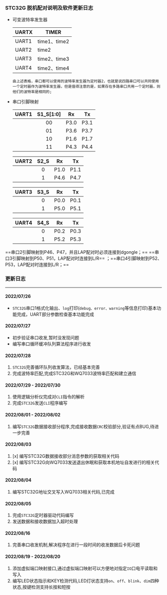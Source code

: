 ### STC32G 脱机配对说明及软件更新日志

- 可变波特率发生器

    | UARTX | TIMER        |
    | ----- | ------------ |
    | UART1 | time1、time2 |
    | UART2 | time2        |
    | UART3 | time2、time3 |
    | UART4 | time2、time4 |

    ```text
    由上述表格，串口都可以使用的波特率发生器为定时器2，也就是说四路串口可以共同使用一个定时器作为波特率发生器，但是值得注意的是，如果存在多路串口共用一个定时器，则他们的波特率是相同的;
    ```

    

- 串口引脚映射
	
	| UART1 | S1_S[1:0] |  Rx  |  Tx  |
	| :---: | :-------: | :--: | :--: |
	|       |    00     | P3.0 | P3.1 |
	|       |    01     | P3.6 | P3.7 |
	|       |    10     | P1.6 | P1.7 |
	|       |    11     | P4.3 | P4.4 |
	
	| UART2 | S2_S |  Rx  |  Tx  |
	| :---: | :--: | :--: | :--: |
	|       |  0   | P1.0 | P1.1 |
	|       |  1   | P4.6 | P4.7 |

  | UART3 | S3_S |  Rx  |  Tx  |
  | :---: | :--: | :--: | :--: |
  |       |  0   | P0.0 | P0.1 |
  |       |  1   | P5.0 | P5.1 |
  
  | UART4 | S4_S |  Rx  |  Tx  |
  | :---: | :--: | :--: | :--: |
  |       |  0   | P0.2 | P0.3 |
  |       |  1   | P5.2 | P5.3 |

==串口2引脚映射到P46、P47，并且LAP配对时必须连接到dgongle；==
==串口3引脚映射到P50、P51，LAP配对时连接到L/R==
；==串口4引脚映射到P52、P53，LAP配对时连接到L/R；==

### 更新日志
--------------------------------------------------------

#### 2022/07/26
- `STC32G`串口1格式化输出、`log`打印(`debug、error、warning`等信息打印)基本功能完成，UART部分参数检查基本功能完成

#### 2022/07/27
- 初步验证串口收发,暂时没发现问题
- 编写串口循环缓冲队列算法程序进行收发

#### 2022/07/28
1. `STC32G`完善循环队列收发算法，已经基本完善
2. 完成波特率匹配,完成STC32G和WQ7033波特率匹配和建立通信

#### 2022/07/29 - 2022/07/30
1. 使用逻辑分析仪完成对`CLI`指令的解析
2. 完成`STC32G`发送`CLI`程序编写

#### 2022/08/01 - 2022/08/02
1. 编写`STC32G`数据接收部分程序,完成接收数据`CRC`校验部分,验证有点BUG,待进一步完善

#### 2022/08/03
1. [x] 编写STC32G数据接收部分消息参数的获取相关代码
2. [x] 编写STC32G向WQ7033发送退出休眠和获取本机地址自发进行的相关代码

#### 2022/08/04
1. 编写STC32G地址交叉写入WQ7033相关代码,已完成

#### 2022/08/05
1. 完成`STC32G`定时器驱动代码编写
2. 发送数据和接收数据加入超时处理

#### 2022/08/16
1. 完善串口收发机制,解决程序在进行一段时间的收发数据后卡死问题

#### 2022/08/19 - 2022/08/20
1. 添加虚拟端口映射接口,通过虚拟端口映射可以方便地对指定`IO`口电平读取和写入
2. 编写LED状态指示和KEY检测代码,LED灯状态支持`on`、`off`、`blink`、`dim`四种状态,按键检测支持长按和短按
